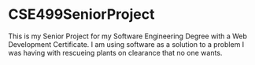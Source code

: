 # CSE499SeniorProject
This is my Senior Project for my Software Engineering Degree with a Web Development Certificate.
I am using software as a solution to a problem I was having with rescueing plants on clearance that no one wants.
